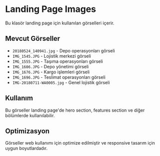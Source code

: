 # Landing Page Images

Bu klasör landing page için kullanılan görselleri içerir.

## Mevcut Görseller

- `20180524_140941.jpg` - Depo operasyonları görseli
- `IMG_1545.JPG` - Lojistik merkezi görseli  
- `IMG_1555.JPG` - Taşıma operasyonları görseli
- `IMG_1606.JPG` - Depo yönetimi görseli
- `IMG_1676.JPG` - Kargo işlemleri görseli
- `IMG_1696.JPG` - Teslimat operasyonları görseli
- `IMG-20180711-WA0005.jpg` - Genel lojistik görseli

## Kullanım

Bu görseller landing page'de hero section, features section ve diğer bölümlerde kullanılabilir.

## Optimizasyon

Görseller web kullanımı için optimize edilmiştir ve responsive tasarım için uygun boyutlardadır.